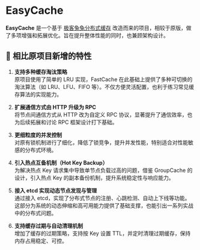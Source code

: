 # EasyCache

**EasyCache** 是一个基于 [极客兔兔分布式缓存](https://geektutu.com/post/geek-cache.html) 改造而来的项目，相较于原版，做了多项增强和拓展优化。旨在提升整体性能的同时，也兼顾架构设计。

## 🔧 相比原项目新增的特性

1. **支持多种缓存淘汰策略**  
   原项目使用了简单的 LRU 实现，FastCache 在此基础上提供了多种可切换的淘汰算法（如 LRU、LFU、FIFO 等）。不仅方便灵活配置，也利于练习常见缓存算法的实现能力。

2. **扩展通信方式由 HTTP 升级为 RPC**  
   将节点间通信方式从 HTTP 改为自定义 RPC 协议，显著提升了通信效率，也为后续拓展和讨论 RPC 框架设计打下基础。

3. **更细粒度的并发控制**  
   对原有锁机制进行了细化，降低了锁竞争，提升并发性能，特别适合对性能敏感的分布式环境。

4. **引入热点互备机制（Hot Key Backup）**  
   为解决热点 Key 请求集中导致单节点负载过高的问题，借鉴 GroupCache 的设计，引入热点 Key 的副本备份机制，提升系统稳定性与响应能力。

5. **接入 etcd 实现动态节点发现与管理**  
   通过接入 etcd，实现了分布式节点的注册、心跳检测、自动上下线等功能。这部分为系统的动态伸缩和高可用能力提供了基础支撑，也能引出一系列实战中的分布式问题。

6. **支持缓存过期与自动清理机制**  
   增加了缓存的过期策略，支持按 Key 设置 TTL，并定时清理过期缓存，保持内存占用稳定、可控。
